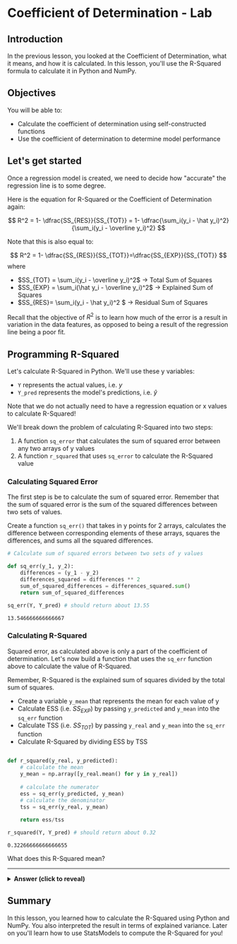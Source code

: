 # Coefficient of Determination - Lab

## Introduction
In the previous lesson, you looked at the Coefficient of Determination, what it means, and how it is calculated. In this lesson, you'll use the R-Squared formula to calculate it in Python and NumPy. 

## Objectives

You will be able to:

* Calculate the coefficient of determination using self-constructed functions
* Use the coefficient of determination to determine model performance


## Let's get started

Once a regression model is created, we need to decide how "accurate" the regression line is to some degree. 


Here is the equation for R-Squared or the Coefficient of Determination again: 

$$ R^2 = 1- \dfrac{SS_{RES}}{SS_{TOT}} = 1- \dfrac{\sum_i(y_i - \hat y_i)^2}{\sum_i(y_i - \overline y_i)^2} $$
 
 Note that this is also equal to:

$$ R^2 = 1- \dfrac{SS_{RES}}{SS_{TOT}}=\dfrac{SS_{EXP}}{SS_{TOT}} $$
where

- $SS_{TOT} = \sum_i(y_i - \overline y_i)^2$ $\rightarrow$ Total Sum of Squares  
- $SS_{EXP} = \sum_i(\hat y_i - \overline y_i)^2$ $\rightarrow$  Explained Sum of Squares
- $SS_{RES}= \sum_i(y_i - \hat y_i)^2 $ $\rightarrow$ Residual Sum of Squares

Recall that the objective of $R^2$ is to learn how much of the error is a result in variation in the data features, as opposed to being a result of the regression line being a poor fit.

## Programming R-Squared

Let's calculate R-Squared in Python. We'll use these y variables:

* `Y` represents the actual values, i.e. $y$
* `Y_pred` represents the model's predictions, i.e. $\hat{y}$

Note that we do not actually need to have a regression equation or x values to calculate R-Squared!

We'll break down the problem of calculating R-Squared into two steps:

1. A function `sq_error` that calculates the sum of squared error between any two arrays of y values
2. A function `r_squared` that uses `sq_error` to calculate the R-Squared value

### Calculating Squared Error

The first step is be to calculate the sum of squared error. Remember that the sum of squared error is the sum of the squared differences between two sets of values.

Create a function `sq_err()` that takes in y points for 2 arrays, calculates the difference between corresponding elements of these arrays, squares the differences, and sums all the squared differences.


```python
# Calculate sum of squared errors between two sets of y values

def sq_err(y_1, y_2):
    differences = (y_1 - y_2)
    differences_squared = differences ** 2
    sum_of_squared_differences = differences_squared.sum()
    return sum_of_squared_differences

sq_err(Y, Y_pred) # should return about 13.55
```




    13.546666666666667



### Calculating R-Squared

Squared error, as calculated above is only a part of the coefficient of determination. Let's now build a function that uses the `sq_err` function above to calculate the value of R-Squared.

Remember, R-Squared is the explained sum of squares divided by the total sum of squares.

* Create a variable `y_mean` that represents the mean for each value of y
* Calculate ESS (i.e. $SS_{EXP}$) by passing `y_predicted` and `y_mean` into the `sq_err` function
* Calculate TSS (i.e. $SS_{TOT}$) by passing `y_real` and `y_mean` into the `sq_err` function
* Calculate R-Squared by dividing ESS by TSS


```python

def r_squared(y_real, y_predicted):
    # calculate the mean
    y_mean = np.array([y_real.mean() for y in y_real])
    
    # calculate the numerator
    ess = sq_err(y_predicted, y_mean)
    # calculate the denominator
    tss = sq_err(y_real, y_mean)
    
    return ess/tss

r_squared(Y, Y_pred) # should return about 0.32
```




    0.32266666666666655



What does this R-Squared mean?

---

<details>
    <summary style="cursor: pointer"><b>Answer (click to reveal)</b></summary>

The model that produced `Y_pred` is explaining about 32.3% of the variance in `Y`. It depends on what these values represent, whether this R-Squared is good enough for our use case.

</details>

## Summary
In this lesson, you learned how to calculate the R-Squared using Python and NumPy. You also interpreted the result in terms of explained variance. Later on you'll learn how to use StatsModels to compute the R-Squared for you!
